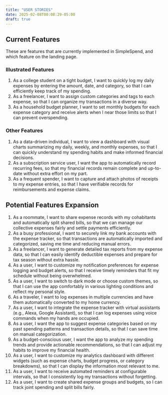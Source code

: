 ```yaml
---
title: "USER STORIES"
date: 2025-02-08T00:08:29-05:00
draft: true
---
```


## Current Features

These are features that are currently implemented in SimpleSpend, and which feature on the landing page.

### Illustrated Features

1. As a college student on a tight budget, I want to quickly log my daily expenses by entering the amount, date, and category, so that I can efficiently keep track of my spending.
2. As a freelancer, I want to assign custom categories and tags to each expense, so that I can organize my transactions in a diverse way.
3. As a household budget planner, I want to set monthly budgets for each expense category and receive alerts when I near those limits so that I can prevent overspending.

### Other Features

1. As a data-driven individual, I want to view a dashboard with visual charts summarizing my daily, weekly, and monthly expenses, so that I can quickly understand my spending habits and make informed financial decisions.
2. As a subscription service user, I want the app to automatically record recurring fees, so that my financial records remain complete and up-to-date without extra effort on my part.
3. As a frequent spender, I want to capture and attach photos of receipts to my expense entries, so that I have verifiable records for reimbursements and expense claims.

## Potential Features Expansion

1. As a roommate, I want to share expense records with my cohabitants and automatically split shared bills, so that we can manage our collective expenses fairly and settle payments efficiently.
2. As a busy professional, I want to securely link my bank accounts with the expense tracker, so that transactions are automatically imported and categorized, saving me time and reducing manual errors.
3. As a freelancer, I want to generate detailed tax reports from my expense data, so that I can easily identify deductible expenses and prepare for tax season without extra hassle.
4. As a user, I want to customize my notification preferences for expense logging and budget alerts, so that I receive timely reminders that fit my schedule without being overwhelmed.
5. As a user, I want to switch to dark mode or choose custom themes, so that I can use the app comfortably in various lighting conditions and reflect my personal style.
6. As a traveler, I want to log expenses in multiple currencies and have them automatically converted to my home currency.
7. As a user, I want to integrate the expense tracker with virtual assistants (e.g., Alexa, Google Assistant), so that I can log expenses using voice commands when my hands are occupied.
8. As a user, I want the app to suggest expense categories based on my past spending patterns and transaction details, so that I can save time on manual categorization.
9. As a budget-conscious user, I want the app to analyze my spending trends and provide actionable recommendations, so that I can adjust my habits to improve my financial health.
10. As a user, I want to customize my analytics dashboard with different widgets (such as expense charts, budget progress, or category breakdowns), so that I can display the information most relevant to me.
11. As a user, I want to receive automated reminders at configurable intervals, so that I consistently log my transactions without forgetting.
12. As a user, I want to create shared expense groups and budgets, so I can track joint spending and split bills fairly.